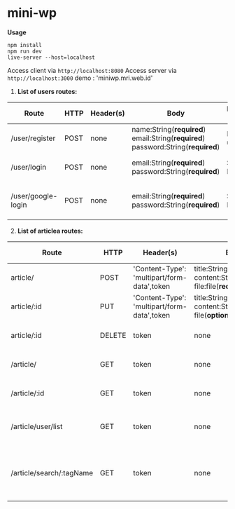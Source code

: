 # mini-wp


**Usage**

```
npm install
npm run dev
live-server --host=localhost
```

Access client via `http://localhost:8080`
Access server via `http://localhost:3000`
demo : 'miniwp.mri.web.id'

1. **List of users routes:** 

| Route                 | HTTP | Header(s) | Body                                                         | RESPONSE Success | RESPONSE Error        | Description                                |
| --------------------- | ---- | --------- | ------------------------------------------------------------ | ---------------- | --------------------- | ------------------------------------------ |
| /user/register       | POST | none      | name:String(**required**)<br/>email:String(**required**)<br/>password:String(**required**) | Register a user  | Internal server error | register as a user                         |
| /user/login        | POST | none      | email:String(**required**)<br />password:String(**required**) | Success Login    | Internal Server Error | Login as a user                            |
| /user/google-login | POST | none      | email:String(**required**)<br />password:String(**required**) | Success Login    | Internal Server Error | Login as a user (**Using Google Account**) |

2. **List of articlea routes:** 

| Route               | HTTP   | Header(s) | Body                                                         | RESPONSE Success       | RESPONSE Error        | Description             |
| ------------------- | ------ | --------- | ------------------------------------------------------------ | ---------------------- | --------------------- | ----------------------- |
| article/             | POST   | 'Content-Type': 'multipart/form-data',token     | title:String(**required**)<br />content:String(**required**)<br/>file:file(**required**) | Success add new article  | Internal server error | Create a new article    |
| article/:id | PUT | 'Content-Type': 'multipart/form-data',token      | title:String(**optional*)<br />content:String(**optional**)<br/>file(**optional**)                                                         | Success update  article | Internal Server Error | Complete  a article        |
| article/:id          | DELETE | token     | none                                                         | Success Delete article    | Internal Server Error | Delete a article from Articles |
| /article/        | GET | token     | none                                                         |   array of object[{}] article  | Internal Server Error | get all data article form article |
| /article/:id        | GET | token     | none                                                         |   object{} article  | Internal Server Error | get a data article form article |
| /article/user/list        | GET | token     | none                                                         |   array of object[{}]  | Internal Server Error | get user's article(s) form articles |
| /article/search/:tagName     | GET | token     | none                                                         |   array of object[{}]  | Internal Server Error | get user's article(s) form articles filtering by tagname |
